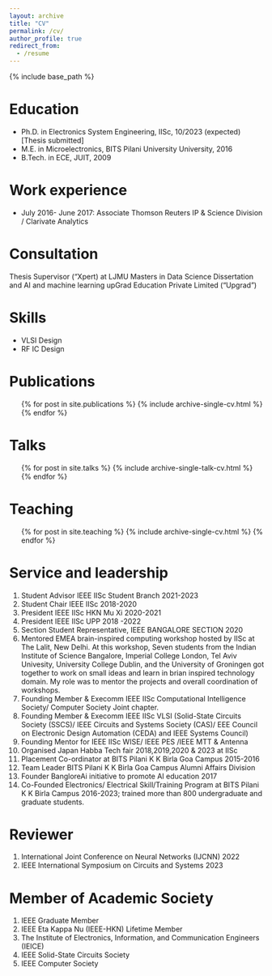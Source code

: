 ```yaml
---
layout: archive
title: "CV"
permalink: /cv/
author_profile: true
redirect_from:
  - /resume
---
```


{% include base_path %}

Education
======
* Ph.D. in Electronics System Engineering, IISc, 10/2023 (expected) [Thesis submitted]
* M.E. in Microelectronics, BITS Pilani University University, 2016
* B.Tech. in ECE, JUIT, 2009

Work experience
======
* July 2016- June 2017: Associate
  Thomson Reuters IP & Science Division /  Clarivate Analytics 

Consultation
======
Thesis Supervisor (“Xpert) at LJMU Masters in Data Science Dissertation and AI
and machine learning upGrad Education Private Limited (“Upgrad”)

Skills
======
* VLSI Design
* RF IC Design


Publications
======
  <ul>{% for post in site.publications %}
    {% include archive-single-cv.html %}
  {% endfor %}</ul>
  
Talks
======
  <ul>{% for post in site.talks %}
    {% include archive-single-talk-cv.html %}
  {% endfor %}</ul>
  
Teaching
======
  <ul>{% for post in site.teaching %}
    {% include archive-single-cv.html %}
  {% endfor %}</ul>
  
Service and leadership
======

1. Student Advisor IEEE IISc Student Branch 2021-2023 <br>
2. Student Chair IEEE IISc 2018-2020 <br>
3. President IEEE IISc HKN Mu Xi 2020-2021  <br>
4. President IEEE IISc UPP 2018 -2022  <br>
5. Section Student Representative, IEEE BANGALORE SECTION 2020  <br>
6. Mentored EMEA brain-inspired computing workshop hosted by IISc at The Lalit, New Delhi. At this workshop, Seven students from the Indian Institute of Science Bangalore, Imperial College London,  Tel Aviv Univesity, University College Dublin, and the University of Groningen got together to work on small ideas and learn in brian inspired technology domain. My role was to mentor the projects and overall coordination of workshops.  <br>
7. Founding Member & Execomm IEEE IISc Computational Intelligence Society/ Computer Society Joint chapter. <br>
8. Founding Member & Execomm IEEE IISc VLSI (Solid-State Circuits Society (SSCS)/ IEEE Circuits and Systems Society (CAS)/ EEE Council on Electronic Design Automation (CEDA) and IEEE Systems Council)  <br>
9. Founding Mentor for  IEEE IISc WISE/ IEEE PES /IEEE MTT & Antenna  <br>
10. Organised Japan Habba Tech fair 2018,2019,2020 & 2023 at IISc  <br>
11. Placement Co-ordinator at BITS Pilani K K Birla Goa Campus 2015-2016  <br>
12. Team Leader BITS Pilani K K Birla Goa Campus Alumni Affairs Division  <br>
13. Founder BangloreAi initiative to promote AI education 2017  <br>
14. Co-Founded Electronics/ Electrical Skill/Training Program  at BITS Pilani K K Birla Campus 2016-2023; trained more than 800 undergraduate and graduate students.  <br>

  
  
Reviewer
======

 1. International Joint Conference on Neural Networks (IJCNN) 2022 <br>
 2. IEEE International Symposium on Circuits and Systems 2023 <br>

  
  
Member of Academic Society
======

1. IEEE Graduate Member <br>
2. IEEE Eta Kappa Nu (IEEE-HKN) Lifetime Member <br>
3. The Institute of Electronics, Information, and Communication Engineers (IEICE) <br>
4. IEEE Solid-State Circuits Society <br>
5. IEEE Computer Society <br>

